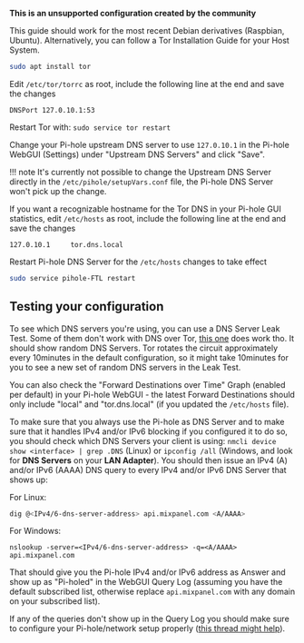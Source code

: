 **This is an unsupported configuration created by the community**

This guide should work for the most recent Debian derivatives (Raspbian, Ubuntu). Alternatively, you can follow a Tor Installation Guide for your Host System.

```bash
sudo apt install tor
```

Edit `/etc/tor/torrc` as root, include the following line at the end and save the changes

```
DNSPort 127.0.10.1:53
```

Restart Tor with: `sudo service tor restart`

Change your Pi-hole upstream DNS server to use `127.0.10.1` in the Pi-hole WebGUI (Settings) under "Upstream DNS Servers" and click "Save".

!!! note
    It's currently not possible to change the Upstream DNS Server directly in the `/etc/pihole/setupVars.conf` file, the Pi-hole DNS Server won't pick up the change.

If you want a recognizable hostname for the Tor DNS in your Pi-hole GUI statistics, edit `/etc/hosts` as root, include the following line at the end and save the changes

```
127.0.10.1     tor.dns.local
```

Restart Pi-hole DNS Server for the `/etc/hosts` changes to take effect

```bash
sudo service pihole-FTL restart
```

## Testing your configuration

To see which DNS servers you're using, you can use a DNS Server Leak Test. Some of them don't work with DNS over Tor, [this one](https://dns-leak.com/) does work tho. It should show random DNS Servers. Tor rotates the circuit approximately every 10minutes in the default configuration, so it might take 10minutes for you to see a new set of random DNS servers in the Leak Test.

You can also check the "Forward Destinations over Time" Graph (enabled per default) in your Pi-hole WebGUI - the latest Forward Destinations should only include "local" and "tor.dns.local" (if you updated the `/etc/hosts` file).

To make sure that you always use the Pi-hole as DNS Server and to make sure that it handles IPv4 and/or IPv6 blocking if you configured it to do so, you should check which DNS Servers your client is using: `nmcli device show <interface> | grep .DNS` (Linux) or `ipconfig /all` (Windows, and look for **DNS Servers** on your **LAN Adapter**). You should then issue an IPv4 (A) and/or IPv6 (AAAA) DNS query to every IPv4 and/or IPv6 DNS Server that shows up:

For Linux:

```bash
dig @<IPv4/6-dns-server-address> api.mixpanel.com <A/AAAA>
```

For Windows:

```shell
nslookup -server=<IPv4/6-dns-server-address> -q=<A/AAAA> api.mixpanel.com
```

That should give you the Pi-hole IPv4 and/or IPv6 address as Answer and show up as "Pi-holed" in the WebGUI Query Log (assuming you have the default subscribed list, otherwise replace `api.mixpanel.com` with any domain on your subscribed list).

If any of the queries don't show up in the Query Log you should make sure to configure your Pi-hole/network setup properly ([this thread might help](https://www.reddit.com/r/pihole/comments/7e0jg9/dns_over_tor/dq4kkvg/)).
